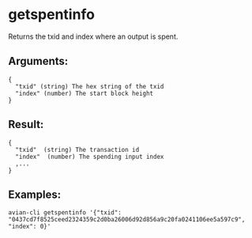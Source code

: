 # getspentinfo

Returns the txid and index where an output is spent.

## Arguments:
```
{
  "txid" (string) The hex string of the txid
  "index" (number) The start block height
}
```

## Result:
```
{ 
  "txid"  (string) The transaction id
  "index"  (number) The spending input index
  ,...
}
```

## Examples:

```avian-cli getspentinfo '{"txid": "0437cd7f8525ceed2324359c2d0ba26006d92d856a9c20fa0241106ee5a597c9", "index": 0}'```